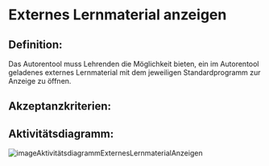 # Externes Lernmaterial anzeigen

## Definition:

Das Autorentool muss Lehrenden die Möglichkeit bieten, ein im Autorentool geladenes externes Lernmaterial mit dem
jeweiligen Standardprogramm zur Anzeige zu öffnen.

## Akzeptanzkriterien:

## Aktivitätsdiagramm:

![imageAktivitätsdiagrammExternesLernmaterialAnzeigen](imageAktivitätsdiagrammExternesLernmaterialAnzeigen.png)

